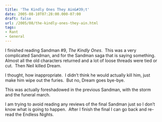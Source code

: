 ```yaml
---
title: 'The Kindly Ones They Ain&#39;t'
date: 2005-08-10T07:28:00.000-07:00
draft: false
url: /2005/08/the-kindly-ones-they-ain.html
tags: 
- Rant
- General
---
```


I finished reading Sandman #9, _The Kindly Ones_.  This was a very complicated Sandman, and for the Sandman saga that is saying something.  Almost all the old characters returned and a lot of loose threads were tied or cut.  Then Neil killed Dream.

I thought, how inappropriate.  I didn’t think he would actually kill him, just make him wipe out the furies.  But no, Dream goes bye-bye.

This was actually foreshadowed in the previous Sandman, with the storm and the funeral march.

I am trying to avoid reading any reviews of the final Sandman just so I don’t know what is going to happen.  After I finish the final I can go back and re-read the Endless Nights.
